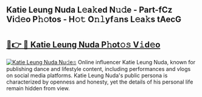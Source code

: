 ## Katie Leung Nuda L𝚎a𝚔ed N𝚞𝚍e - Part-fCz Vi𝚍𝚎o P𝚑𝚘tos - H𝚘𝚝 O𝚗𝚕yf𝚊ns L𝚎a𝚔s tAecG

# <h2><a href="http://kfexvp.oniu.top/?m=Katie+Leung+Nuda">🔗👉 🔴 Katie Leung Nuda P𝚑ot𝚘𝚜 V𝚒d𝚎o</a></h2>

[![Katie Leung Nuda Nu𝚍e𝚜](https://i.imgur.com/0qMVB7G.gif)](http://kfexvp.oniu.top/?m=Katie+Leung+Nuda)
Online influencer Katie Leung Nuda, known for publishing dance and lifestyle content, including performances and vlogs on social media platforms. Katie Leung Nuda's public persona is characterized by openness and honesty, yet the details of his personal life remain hidden from view.  
